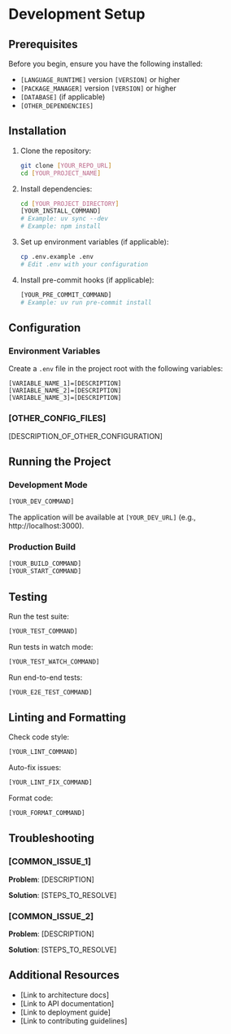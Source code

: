 # Development Setup

<!--
  TEMPLATE INSTRUCTIONS: This file should contain all necessary setup instructions for new developers
  joining your project. Replace the placeholders below with your actual setup steps.
-->

## Prerequisites

<!--
  TEMPLATE INSTRUCTIONS: List all required software, tools, and accounts needed.
  Examples:
  - Programming language runtime (Node.js, Python, etc.)
  - Package managers
  - Database systems
  - API keys or credentials
  - IDE/Editor recommendations
-->

Before you begin, ensure you have the following installed:

- `[LANGUAGE_RUNTIME]` version `[VERSION]` or higher
- `[PACKAGE_MANAGER]` version `[VERSION]` or higher
- `[DATABASE]` (if applicable)
- `[OTHER_DEPENDENCIES]`

## Installation

<!--
  TEMPLATE INSTRUCTIONS: Provide step-by-step installation instructions.
  Number the steps clearly and include expected output where helpful.
-->

1. Clone the repository:
   ```bash
   git clone [YOUR_REPO_URL]
   cd [YOUR_PROJECT_NAME]
   ```

2. Install dependencies:
   ```bash
   cd [YOUR_PROJECT_DIRECTORY]
   [YOUR_INSTALL_COMMAND]
   # Example: uv sync --dev
   # Example: npm install
   ```

3. Set up environment variables (if applicable):
   ```bash
   cp .env.example .env
   # Edit .env with your configuration
   ```

4. Install pre-commit hooks (if applicable):
   ```bash
   [YOUR_PRE_COMMIT_COMMAND]
   # Example: uv run pre-commit install
   ```

## Configuration

<!--
  TEMPLATE INSTRUCTIONS: Explain any configuration files that need to be set up.
  Include examples of common configurations.
-->

### Environment Variables

Create a `.env` file in the project root with the following variables:

```env
[VARIABLE_NAME_1]=[DESCRIPTION]
[VARIABLE_NAME_2]=[DESCRIPTION]
[VARIABLE_NAME_3]=[DESCRIPTION]
```

### [OTHER_CONFIG_FILES]

[DESCRIPTION_OF_OTHER_CONFIGURATION]

## Running the Project

<!--
  TEMPLATE INSTRUCTIONS: Provide commands to run the project in development mode.
-->

### Development Mode

```bash
[YOUR_DEV_COMMAND]
```

The application will be available at `[YOUR_DEV_URL]` (e.g., http://localhost:3000).

### Production Build

```bash
[YOUR_BUILD_COMMAND]
[YOUR_START_COMMAND]
```

## Testing

<!--
  TEMPLATE INSTRUCTIONS: Explain how to run tests.
-->

Run the test suite:

```bash
[YOUR_TEST_COMMAND]
```

Run tests in watch mode:

```bash
[YOUR_TEST_WATCH_COMMAND]
```

Run end-to-end tests:

```bash
[YOUR_E2E_TEST_COMMAND]
```

## Linting and Formatting

<!--
  TEMPLATE INSTRUCTIONS: Provide commands for code quality tools.
-->

Check code style:

```bash
[YOUR_LINT_COMMAND]
```

Auto-fix issues:

```bash
[YOUR_LINT_FIX_COMMAND]
```

Format code:

```bash
[YOUR_FORMAT_COMMAND]
```

## Troubleshooting

<!--
  TEMPLATE INSTRUCTIONS: Document common setup issues and their solutions.
-->

### [COMMON_ISSUE_1]

**Problem**: [DESCRIPTION]

**Solution**: [STEPS_TO_RESOLVE]

### [COMMON_ISSUE_2]

**Problem**: [DESCRIPTION]

**Solution**: [STEPS_TO_RESOLVE]

## Additional Resources

<!--
  TEMPLATE INSTRUCTIONS: Link to additional documentation, guides, or resources.
-->

- [Link to architecture docs]
- [Link to API documentation]
- [Link to deployment guide]
- [Link to contributing guidelines]